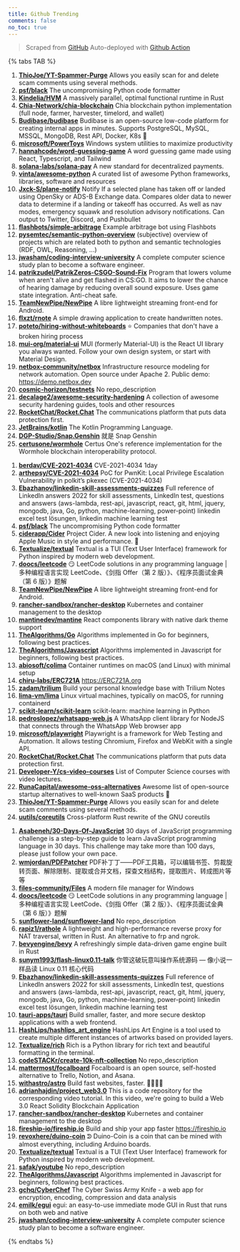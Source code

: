 ```yaml
---
title: Github Trending
comments: false
no_toc: true
---
```


> Scraped from [GitHub](https://github.com/trending)
Auto-deployed with [Github Action](https://docs.github.com/en/actions)

{% tabs TAB %}
<!-- tab Daily -->
1. [**ThioJoe/YT-Spammer-Purge**](https://github.com/ThioJoe/YT-Spammer-Purge)
Allows you easily scan for and delete scam comments using several methods.
2. [**psf/black**](https://github.com/psf/black)
The uncompromising Python code formatter
3. [**Kindelia/HVM**](https://github.com/Kindelia/HVM)
A massively parallel, optimal functional runtime in Rust
4. [**Chia-Network/chia-blockchain**](https://github.com/Chia-Network/chia-blockchain)
Chia blockchain python implementation (full node, farmer, harvester, timelord, and wallet)
5. [**Budibase/budibase**](https://github.com/Budibase/budibase)
Budibase is an open-source low-code platform for creating internal apps in minutes. Supports PostgreSQL, MySQL, MSSQL, MongoDB, Rest API, Docker, K8s 🚀
6. [**microsoft/PowerToys**](https://github.com/microsoft/PowerToys)
Windows system utilities to maximize productivity
7. [**hannahcode/word-guessing-game**](https://github.com/hannahcode/word-guessing-game)
A word guessing game made using React, Typescript, and Tailwind
8. [**solana-labs/solana-pay**](https://github.com/solana-labs/solana-pay)
A new standard for decentralized payments.
9. [**vinta/awesome-python**](https://github.com/vinta/awesome-python)
A curated list of awesome Python frameworks, libraries, software and resources
10. [**Jxck-S/plane-notify**](https://github.com/Jxck-S/plane-notify)
Notify If a selected plane has taken off or landed using OpenSky or ADS-B Exchange data. Compares older data to newer data to determine if a landing or takeoff has occurred. As well as nav modes, emergency squawk and resolution advisory notifications. Can output to Twitter, Discord, and Pushbullet
11. [**flashbots/simple-arbitrage**](https://github.com/flashbots/simple-arbitrage)
Example arbitrage bot using Flashbots
12. [**pysemtec/semantic-python-overview**](https://github.com/pysemtec/semantic-python-overview)
(subjective) overview of projects which are related both to python and semantic technologies (RDF, OWL, Reasoning, ...)
13. [**jwasham/coding-interview-university**](https://github.com/jwasham/coding-interview-university)
A complete computer science study plan to become a software engineer.
14. [**patrikzudel/PatrikZeros-CSGO-Sound-Fix**](https://github.com/patrikzudel/PatrikZeros-CSGO-Sound-Fix)
Program that lowers volume when aren't alive and get flashed in CS:GO. It aims to lower the chance of hearing damage by reducing overall sound exposure. Uses game state integration. Anti-cheat safe.
15. [**TeamNewPipe/NewPipe**](https://github.com/TeamNewPipe/NewPipe)
A libre lightweight streaming front-end for Android.
16. [**flxzt/rnote**](https://github.com/flxzt/rnote)
A simple drawing application to create handwritten notes.
17. [**poteto/hiring-without-whiteboards**](https://github.com/poteto/hiring-without-whiteboards)
⭐️ Companies that don't have a broken hiring process
18. [**mui-org/material-ui**](https://github.com/mui-org/material-ui)
MUI (formerly Material-UI) is the React UI library you always wanted. Follow your own design system, or start with Material Design.
19. [**netbox-community/netbox**](https://github.com/netbox-community/netbox)
Infrastructure resource modeling for network automation. Open source under Apache 2. Public demo: https://demo.netbox.dev
20. [**cosmic-horizon/testnets**](https://github.com/cosmic-horizon/testnets)
No repo_description
21. [**decalage2/awesome-security-hardening**](https://github.com/decalage2/awesome-security-hardening)
A collection of awesome security hardening guides, tools and other resources
22. [**RocketChat/Rocket.Chat**](https://github.com/RocketChat/Rocket.Chat)
The communications platform that puts data protection first.
23. [**JetBrains/kotlin**](https://github.com/JetBrains/kotlin)
The Kotlin Programming Language.
24. [**DGP-Studio/Snap.Genshin**](https://github.com/DGP-Studio/Snap.Genshin)
就是 Snap Genshin
25. [**certusone/wormhole**](https://github.com/certusone/wormhole)
Certus One's reference implementation for the Wormhole blockchain interoperability protocol.
<!-- endtab -->
<!-- tab Weekly -->
1. [**berdav/CVE-2021-4034**](https://github.com/berdav/CVE-2021-4034)
CVE-2021-4034 1day
2. [**arthepsy/CVE-2021-4034**](https://github.com/arthepsy/CVE-2021-4034)
PoC for PwnKit: Local Privilege Escalation Vulnerability in polkit’s pkexec (CVE-2021-4034)
3. [**Ebazhanov/linkedin-skill-assessments-quizzes**](https://github.com/Ebazhanov/linkedin-skill-assessments-quizzes)
Full reference of LinkedIn answers 2022 for skill assessments, LinkedIn test, questions and answers (aws-lambda, rest-api, javascript, react, git, html, jquery, mongodb, java, Go, python, machine-learning, power-point) linkedin excel test lösungen, linkedin machine learning test
4. [**psf/black**](https://github.com/psf/black)
The uncompromising Python code formatter
5. [**ciderapp/Cider**](https://github.com/ciderapp/Cider)
Project Cider. A new look into listening and enjoying Apple Music in style and performance. 🚀
6. [**Textualize/textual**](https://github.com/Textualize/textual)
Textual is a TUI (Text User Interface) framework for Python inspired by modern web development.
7. [**doocs/leetcode**](https://github.com/doocs/leetcode)
😏 LeetCode solutions in any programming language | 多种编程语言实现 LeetCode、《剑指 Offer（第 2 版）》、《程序员面试金典（第 6 版）》题解
8. [**TeamNewPipe/NewPipe**](https://github.com/TeamNewPipe/NewPipe)
A libre lightweight streaming front-end for Android.
9. [**rancher-sandbox/rancher-desktop**](https://github.com/rancher-sandbox/rancher-desktop)
Kubernetes and container management to the desktop
10. [**mantinedev/mantine**](https://github.com/mantinedev/mantine)
React components library with native dark theme support
11. [**TheAlgorithms/Go**](https://github.com/TheAlgorithms/Go)
Algorithms implemented in Go for beginners, following best practices.
12. [**TheAlgorithms/Javascript**](https://github.com/TheAlgorithms/Javascript)
Algorithms implemented in Javascript for beginners, following best practices.
13. [**abiosoft/colima**](https://github.com/abiosoft/colima)
Container runtimes on macOS (and Linux) with minimal setup
14. [**chiru-labs/ERC721A**](https://github.com/chiru-labs/ERC721A)
https://ERC721A.org
15. [**zadam/trilium**](https://github.com/zadam/trilium)
Build your personal knowledge base with Trilium Notes
16. [**lima-vm/lima**](https://github.com/lima-vm/lima)
Linux virtual machines, typically on macOS, for running containerd
17. [**scikit-learn/scikit-learn**](https://github.com/scikit-learn/scikit-learn)
scikit-learn: machine learning in Python
18. [**pedroslopez/whatsapp-web.js**](https://github.com/pedroslopez/whatsapp-web.js)
A WhatsApp client library for NodeJS that connects through the WhatsApp Web browser app
19. [**microsoft/playwright**](https://github.com/microsoft/playwright)
Playwright is a framework for Web Testing and Automation. It allows testing Chromium, Firefox and WebKit with a single API.
20. [**RocketChat/Rocket.Chat**](https://github.com/RocketChat/Rocket.Chat)
The communications platform that puts data protection first.
21. [**Developer-Y/cs-video-courses**](https://github.com/Developer-Y/cs-video-courses)
List of Computer Science courses with video lectures.
22. [**RunaCapital/awesome-oss-alternatives**](https://github.com/RunaCapital/awesome-oss-alternatives)
Awesome list of open-source startup alternatives to well-known SaaS products 🚀
23. [**ThioJoe/YT-Spammer-Purge**](https://github.com/ThioJoe/YT-Spammer-Purge)
Allows you easily scan for and delete scam comments using several methods.
24. [**uutils/coreutils**](https://github.com/uutils/coreutils)
Cross-platform Rust rewrite of the GNU coreutils
<!-- endtab -->
<!-- tab Monthly -->
1. [**Asabeneh/30-Days-Of-JavaScript**](https://github.com/Asabeneh/30-Days-Of-JavaScript)
30 days of JavaScript programming challenge is a step-by-step guide to learn JavaScript programming language in 30 days. This challenge may take more than 100 days, please just follow your own pace.
2. [**wmjordan/PDFPatcher**](https://github.com/wmjordan/PDFPatcher)
PDF补丁丁——PDF工具箱，可以编辑书签、剪裁旋转页面、解除限制、提取或合并文档，探查文档结构，提取图片、转成图片等等
3. [**files-community/Files**](https://github.com/files-community/Files)
A modern file manager for Windows
4. [**doocs/leetcode**](https://github.com/doocs/leetcode)
😏 LeetCode solutions in any programming language | 多种编程语言实现 LeetCode、《剑指 Offer（第 2 版）》、《程序员面试金典（第 6 版）》题解
5. [**sunflower-land/sunflower-land**](https://github.com/sunflower-land/sunflower-land)
No repo_description
6. [**rapiz1/rathole**](https://github.com/rapiz1/rathole)
A lightweight and high-performance reverse proxy for NAT traversal, written in Rust. An alternative to frp and ngrok.
7. [**bevyengine/bevy**](https://github.com/bevyengine/bevy)
A refreshingly simple data-driven game engine built in Rust
8. [**sunym1993/flash-linux0.11-talk**](https://github.com/sunym1993/flash-linux0.11-talk)
你管这破玩意叫操作系统源码 — 像小说一样品读 Linux 0.11 核心代码
9. [**Ebazhanov/linkedin-skill-assessments-quizzes**](https://github.com/Ebazhanov/linkedin-skill-assessments-quizzes)
Full reference of LinkedIn answers 2022 for skill assessments, LinkedIn test, questions and answers (aws-lambda, rest-api, javascript, react, git, html, jquery, mongodb, java, Go, python, machine-learning, power-point) linkedin excel test lösungen, linkedin machine learning test
10. [**tauri-apps/tauri**](https://github.com/tauri-apps/tauri)
Build smaller, faster, and more secure desktop applications with a web frontend.
11. [**HashLips/hashlips_art_engine**](https://github.com/HashLips/hashlips_art_engine)
HashLips Art Engine is a tool used to create multiple different instances of artworks based on provided layers.
12. [**Textualize/rich**](https://github.com/Textualize/rich)
Rich is a Python library for rich text and beautiful formatting in the terminal.
13. [**codeSTACKr/create-10k-nft-collection**](https://github.com/codeSTACKr/create-10k-nft-collection)
No repo_description
14. [**mattermost/focalboard**](https://github.com/mattermost/focalboard)
Focalboard is an open source, self-hosted alternative to Trello, Notion, and Asana.
15. [**withastro/astro**](https://github.com/withastro/astro)
Build fast websites, faster. 🚀🧑‍🚀✨
16. [**adrianhajdin/project_web3.0**](https://github.com/adrianhajdin/project_web3.0)
This is a code repository for the corresponding video tutorial. In this video, we're going to build a Web 3.0 React Solidity Blockchain Application
17. [**rancher-sandbox/rancher-desktop**](https://github.com/rancher-sandbox/rancher-desktop)
Kubernetes and container management to the desktop
18. [**fireship-io/fireship.io**](https://github.com/fireship-io/fireship.io)
Build and ship your app faster https://fireship.io
19. [**revoxhere/duino-coin**](https://github.com/revoxhere/duino-coin)
ᕲ Duino-Coin is a coin that can be mined with almost everything, including Arduino boards.
20. [**Textualize/textual**](https://github.com/Textualize/textual)
Textual is a TUI (Text User Interface) framework for Python inspired by modern web development.
21. [**safak/youtube**](https://github.com/safak/youtube)
No repo_description
22. [**TheAlgorithms/Javascript**](https://github.com/TheAlgorithms/Javascript)
Algorithms implemented in Javascript for beginners, following best practices.
23. [**gchq/CyberChef**](https://github.com/gchq/CyberChef)
The Cyber Swiss Army Knife - a web app for encryption, encoding, compression and data analysis
24. [**emilk/egui**](https://github.com/emilk/egui)
egui: an easy-to-use immediate mode GUI in Rust that runs on both web and native
25. [**jwasham/coding-interview-university**](https://github.com/jwasham/coding-interview-university)
A complete computer science study plan to become a software engineer.
<!-- endtab -->
{% endtabs %}
